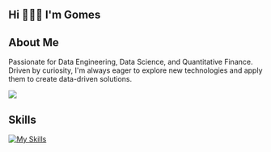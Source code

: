 <h2 align="left">Hi 🧑🏻‍💻 I'm Gomes</h1>
<h2>About Me</h2>
           
<p>
  Passionate for Data Engineering, Data Science, and Quantitative Finance. Driven by curiosity, I'm always eager to explore new technologies and apply them to create data-driven solutions.
</p>

 

<a href="https://github.com/gomes0499">
  <img align="center" src="https://github-readme-stats-ochre-six-49.vercel.app/api?username=gomes0499&show_icons=true&theme=react&count_private=true&include_all_commits=true" />
</a>



<h2>Skills</h2>

[![My Skills](https://skillicons.dev/icons?i=python,cpp,aws,gcp,azure,docker,kubernetes,ansible,linux,postgres,mongodb,kafka,figma,githubactions,postman&perline=6)](https://skillicons.dev)
